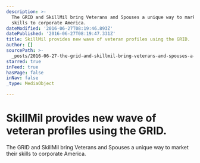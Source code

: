 ```yaml
---
description: >-
  The GRID and SkillMil bring Veterans and Spouses a unique way to market their
  skills to corporate America.
dateModified: '2016-06-27T08:19:46.893Z'
datePublished: '2016-06-27T08:19:47.331Z'
title: SkillMil provides new wave of veteran profiles using the GRID.
author: []
sourcePath: >-
  _posts/2016-06-27-the-grid-and-skillmil-bring-veterans-and-spouses-a-unique-wa.md
starred: true
inFeed: true
hasPage: false
inNav: false
_type: MediaObject

---
```

# SkillMil provides new wave of veteran profiles using the GRID.

The GRID and SkillMil bring Veterans and Spouses a unique way to market their skills to corporate America.